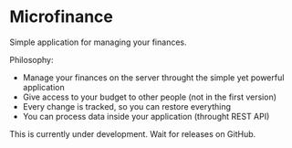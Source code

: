 # Microfinance

Simple application for managing your finances.

Philosophy:
* Manage your finances on the server throught the simple yet powerful application
* Give access to your budget to other people (not in the first version)
* Every change is tracked, so you can restore everything
* You can process data inside your application (throught REST API)

This is currently under development. 
Wait for releases on GitHub.